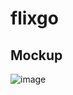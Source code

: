 # flixgo

Mockup
----------
![image](https://drive.google.com/uc?export=view&id=17EONq8-TPRnPKht2HOqw1H2XApCH9P8g)